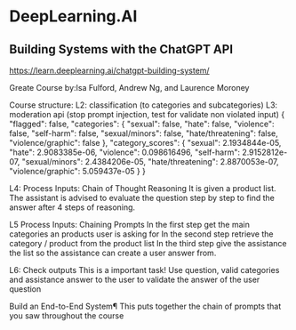 # DeepLearning.AI
## Building Systems with the ChatGPT API
 https://learn.deeplearning.ai/chatgpt-building-system/
 
Greate Course by:Isa Fulford, Andrew Ng, and Laurence Moroney 

Course structure:
L2: classification (to categories and subcategories)
L3: moderation api (stop prompt injection, test for validate non violated input)
{
  "flagged": false,
  "categories": {
    "sexual": false,
    "hate": false,
    "violence": false,
    "self-harm": false,
    "sexual/minors": false,
    "hate/threatening": false,
    "violence/graphic": false
  },
  "category_scores": {
    "sexual": 2.1934844e-05,
    "hate": 2.9083385e-06,
    "violence": 0.098616496,
    "self-harm": 2.9152812e-07,
    "sexual/minors": 2.4384206e-05,
    "hate/threatening": 2.8870053e-07,
    "violence/graphic": 5.059437e-05
  }
}

L4: Process Inputs: Chain of Thought Reasoning
It is given a product list. The assistant is advised to evaluate the
question step by step to find the answer after 4 steps of reasoning.

L5 Process Inputs: Chaining Prompts
In the first step get the main categories an products user is asking for
In the second step retrieve the category / product from the product list
In the third step give the assistance the list so the assistance can create a
user answer from.

L6: Check outputs
This is a important task! 
Use question, valid categories and assistance answer to the user to
validate the answer of the user question

Build an End-to-End System¶
This puts together the chain of prompts that you saw throughout the course